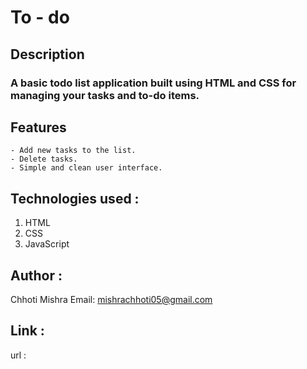 # To - do
## Description
### A basic todo list application built using HTML and CSS for managing your tasks and to-do items.

## Features
    - Add new tasks to the list.
    - Delete tasks.
    - Simple and clean user interface.

## Technologies used :
   1. HTML
   2. CSS
   3. JavaScript

## Author :
   Chhoti Mishra
   Email: mishrachhoti05@gmail.com

## Link :
   url : 
